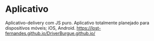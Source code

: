 # Aplicativo
Aplicativo-delivery com JS puro.
Aplicativo totalmente planejado para dispositivos móveis; iOS, Android.
 https://lost-fernandes.github.io/DriverBurgue.github.io/


